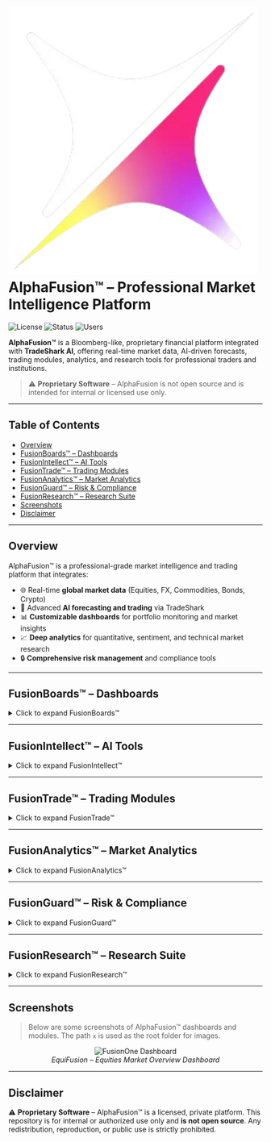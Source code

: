 # ![AlphaFusion Logo](images/Storx.final.png) AlphaFusion™ – Professional Market Intelligence Platform

![License](https://img.shields.io/badge/License-Proprietary-red) ![Status](https://img.shields.io/badge/Status-Active-brightgreen) ![Users](https://img.shields.io/badge/Users-Professional-blue)

**AlphaFusion™** is a Bloomberg-like, proprietary financial platform integrated with **TradeShark AI**, offering real-time market data, AI-driven forecasts, trading modules, analytics, and research tools for professional traders and institutions.

> ⚠️ **Proprietary Software** – AlphaFusion is not open source and is intended for internal or licensed use only.

---

## Table of Contents

- [Overview](#overview)  
- [FusionBoards™ – Dashboards](#fusionboards)  
- [FusionIntellect™ – AI Tools](#fusionintellect)  
- [FusionTrade™ – Trading Modules](#fusiontrade)  
- [FusionAnalytics™ – Market Analytics](#fusionanalytics)  
- [FusionGuard™ – Risk & Compliance](#fusionguard)  
- [FusionResearch™ – Research Suite](#fusionresearch)  
- [Screenshots](#screenshots)  
- [Disclaimer](#disclaimer)  

---

## Overview

AlphaFusion™ is a professional-grade market intelligence and trading platform that integrates:  

- 🌐 Real-time **global market data** (Equities, FX, Commodities, Bonds, Crypto)  
- 🤖 Advanced **AI forecasting and trading** via TradeShark  
- 📊 **Customizable dashboards** for portfolio monitoring and market insights  
- 📈 **Deep analytics** for quantitative, sentiment, and technical market research  
- 🔒 **Comprehensive risk management** and compliance tools  

---

## FusionBoards™ – Dashboards

<details>
<summary>Click to expand FusionBoards™</summary>

| Dashboard | Description | UI Elements |
|-----------|-------------|-------------|
| **🌎 FusionOne** | Global summary with AI forecasts & trading activity | KPI cards, equity heatmap, news ticker, TradeShark forecast widgets |
| **🛠 MyFusionBoard** | User-customizable dashboards | Drag-drop widgets, resizable tiles, AI recommendations |
| **🌐 GlobalFusion** | Overview of global markets | Split-screen charts, heatmaps, sentiment radar |
| **📈 EquiFusion** | Equity-specific analytics | Candlestick charts, P/E charts, top gainers/losers, institutional flows |
| **💵 BondFusion** | Fixed Income analytics | Yield curves, bond spreads, risk graphs |
| **💱 ForexFusion** | FX pairs & volatility | Real-time pair charts, volatility map, correlation wheel |
| **⛏ CommoFusion** | Commodities market | Live prices, AI predictions, futures calendar |
| **₿ CryptoFusion** | Crypto & DeFi analytics | Live prices, dominance charts, social sentiment |
| **📊 DerivaFusion** | Derivatives (Futures, Options, Swaps) | Options chain, implied volatility charts, open interest |
| **💼 AssetFusion** | Mutual funds & portfolios | Asset allocation visuals, fund metrics |
| **📉 EcoFusion** | Economic indicators | CPI, GDP, employment charts, event calendar |
| **🚢 ShipFusion** | Global shipping analytics | Route maps, vessel positions, congestion index |
| **📰 NewsFusion** | Financial & geopolitical news | AI-clustered news feed, sentiment badges |

</details>

---

## FusionIntellect™ – AI Tools

<details>
<summary>Click to expand FusionIntellect™</summary>

| Tool | Description | UI / UX |
|------|-------------|---------|
| **🤖 TradeShark AI** | Market prediction engine | Prediction graphs, confidence gauges, auto-update tickers |
| **🧠 FusionMind** | NLP-based query interface | Chat-style console with interactive chart replies |
| **📊 AlphaBrain** | Personalized AI advisor | Daily trading suggestions, performance insights |
| **⚡ PredictivePulse** | Pattern & anomaly detection | Highlights on charts, alerts center |
| **📑 InsightMesh** | Dashboard summarization | Auto-generated reports with charts & summaries |
| **💻 AutoScript** | Custom trading scripts | Visual editor + code console, save & run scripts |

</details>

---

## FusionTrade™ – Trading Modules

<details>
<summary>Click to expand FusionTrade™</summary>

| Module | Description | UI Elements |
|--------|-------------|-------------|
| **💹 TradeStation** | Centralized trading desk | Positions, PnL, order management, charts |
| **🛫 AutoPilot** | AI automated trading | Strategy builder, live execution monitor |
| **🧪 AlgoLab** | Strategy creation & backtesting | Code editor, backtest engine, equity curves |
| **📈 OrderFlow** | Order book visualization | Depth chart, liquidity heatmap |
| **📁 FusionPort** | Portfolio tracker | Pie charts, rebalance recommendations, risk-return analytics |
| **🔗 API Bridge** | Broker integrations | Fyers, Zerodha, Binance, Coinbase linking wizard |

</details>

---

## FusionAnalytics™ – Market Analytics

<details>
<summary>Click to expand FusionAnalytics™</summary>

| Feature | Description | UI Elements |
|---------|-------------|-------------|
| **📊 QuantLens** | Performance & risk metrics | Sharpe, Alpha, Beta, visual risk-return grid |
| **📰 Sentimatrix** | Sentiment analysis | News/social media sentiment, word clouds, trend charts |
| **💾 DataGrid** | Raw & processed data | SQL-style query explorer, download options |
| **💸 FlowTrack** | Institutional money flows | Sankey charts, inflow/outflow analysis |
| **📈 TechScope** | Technical indicators scanner | Filters by RSI, MACD, Bollinger Bands |
| **🌡 MarketPulse** | Real-time correlation & volatility | Heatmaps, risk color coding |

</details>

---

## FusionGuard™ – Risk & Compliance

<details>
<summary>Click to expand FusionGuard™</summary>

| Feature | Description | UI Elements |
|---------|-------------|-------------|
| **🛡 RiskMatrix** | Portfolio & market risk engine | VaR curves, drawdown tracker, heatmaps |
| **⛓ CompliChain** | Blockchain compliance | Immutable transaction & audit logs |
| **🚨 ThreatLens** | Fraud & anomaly detection | Alerts center, fraud likelihood scores |
| **🔒 GuardAI** | API & data security monitor | Live security dashboard, status cards |
| **📜 AuditTrail** | Full trade & user audit | Timeline view, session filters |

</details>

---

## FusionResearch™ – Research Suite

<details>
<summary>Click to expand FusionResearch™</summary>

| Feature | Description | UI Elements |
|---------|-------------|-------------|
| **📘 StockIntel** | Company reports & filings | File viewer, AI highlights of metrics |
| **📄 FusionDocs** | Reports & financial statements | AI summarization, highlights key metrics |
| **📅 EventHorizon** | Calendar & economic forecasts | Event calendar, AI impact charts |
| **🏛 Fundamental** | Deep company analysis | Valuation metrics, peer comparison, history timeline |
| **🌍 GeoScope** | Geopolitical risk mapping | Interactive world map, sentiment overlays |
| **📊 MacroMap** | Macro-economic visualization | Dynamic analytics dashboards, sliders |
| **📝 FusionPaper** | AI-generated research papers | Draft PDFs, citations, data integration |

</details>

---

## Screenshots

> Below are some screenshots of AlphaFusion™ dashboards and modules. The path `x` is used as the root folder for images.

<p align="center">
  <img src="images/equities.png" alt="FusionOne Dashboard" width="600"/>
  <br>
  <em>EquiFusion – Equities Market Overview Dashboard</em>
</p>



---

## Disclaimer

⚠️ **Proprietary Software** – AlphaFusion™ is a licensed, private platform. This repository is for internal or authorized use only and **is not open source**. Any redistribution, reproduction, or public use is strictly prohibited.
